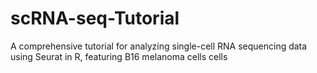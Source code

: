 # scRNA-seq-Tutorial
A comprehensive tutorial for analyzing single-cell RNA sequencing data using Seurat in R, featuring B16 melanoma cells cells
